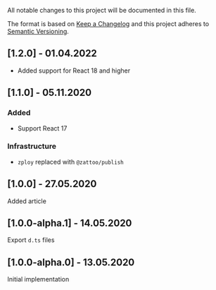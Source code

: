 All notable changes to this project will be documented in this file.

The format is based on [Keep a Changelog](http://keepachangelog.com/)
and this project adheres to [Semantic Versioning](http://semver.org/).

## [1.2.0] - 01.04.2022
- Added support for React 18 and higher

## [1.1.0] - 05.11.2020

### Added
- Support React 17

### Infrastructure
- `zploy` replaced with `@zattoo/publish`

## [1.0.0] - 27.05.2020

Added article

## [1.0.0-alpha.1] - 14.05.2020

Export `d.ts` files

## [1.0.0-alpha.0] - 13.05.2020

Initial implementation
